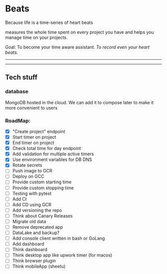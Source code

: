 # Beats
Because life is a time-series of heart beats

measures the whole time spent on every project you have and helps you manage time on your projects.

Goal: To become your time aware assistant. *To record even your heart beats.*

---
---
## Tech stuff
### database
MongoDB hosted in the cloud. 
We can add it to compose later to make it more convenient to users

### RoadMap:
- [x] "Create project" endpoint
- [x] Start timer on project
- [x] End timer on project
- [x] Check total time for day endpoint
- [x] Add validation for multiple active timers
- [x] Use environment variables for DB DNS
- [x] Rotate secrets
- [ ] Push image to GCR
- [ ] Deploy on GCC
- [ ] Provide custom starting time
- [ ] Provide custom stopping time
- [ ] Testing with pytest
- [ ] Add CI
- [ ] Add CD using GCR
- [ ] Add versioning the repo
- [ ] Think about Canary Releases
- [ ] Migrate old data
- [ ] Remove deprecated app
- [ ] DataLake and backup?
- [ ] Add console client written in bash or GoLang
- [ ] Add dashboard
- [ ] Think dashboard
- [ ] Think desktop app like upwork timer (for macos)
- [ ] Think browser plugin
- [ ] Think mobileApp (sheetu)
